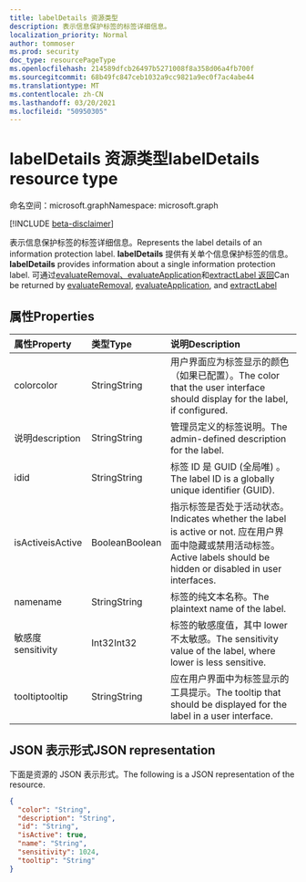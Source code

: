 ```yaml
---
title: labelDetails 资源类型
description: 表示信息保护标签的标签详细信息。
localization_priority: Normal
author: tommoser
ms.prod: security
doc_type: resourcePageType
ms.openlocfilehash: 214589dfcb26497b5271008f8a358d06a4fb700f
ms.sourcegitcommit: 68b49fc847ceb1032a9cc9821a9ec0f7ac4abe44
ms.translationtype: MT
ms.contentlocale: zh-CN
ms.lasthandoff: 03/20/2021
ms.locfileid: "50950305"
---
```

# <a name="labeldetails-resource-type"></a><span data-ttu-id="3b74f-103">labelDetails 资源类型</span><span class="sxs-lookup"><span data-stu-id="3b74f-103">labelDetails resource type</span></span>

<span data-ttu-id="3b74f-104">命名空间：microsoft.graph</span><span class="sxs-lookup"><span data-stu-id="3b74f-104">Namespace: microsoft.graph</span></span>

[!INCLUDE [beta-disclaimer](../../includes/beta-disclaimer.md)]

<span data-ttu-id="3b74f-105">表示信息保护标签的标签详细信息。</span><span class="sxs-lookup"><span data-stu-id="3b74f-105">Represents the label details of an information protection label.</span></span> <span data-ttu-id="3b74f-106">**labelDetails** 提供有关单个信息保护标签的信息。</span><span class="sxs-lookup"><span data-stu-id="3b74f-106">**labelDetails** provides information about a single information protection label.</span></span> <span data-ttu-id="3b74f-107">可通过[evaluateRemoval、evaluateApplication](../api/informationprotectionlabel-evaluateremoval.md)和[extractLabel 返回](../api/informationprotectionlabel-extractLabel.md)[](../api/informationprotectionlabel-evaluateapplication.md)</span><span class="sxs-lookup"><span data-stu-id="3b74f-107">Can be returned by [evaluateRemoval](../api/informationprotectionlabel-evaluateremoval.md), [evaluateApplication](../api/informationprotectionlabel-evaluateapplication.md), and [extractLabel](../api/informationprotectionlabel-extractLabel.md)</span></span>

## <a name="properties"></a><span data-ttu-id="3b74f-108">属性</span><span class="sxs-lookup"><span data-stu-id="3b74f-108">Properties</span></span>

| <span data-ttu-id="3b74f-109">属性</span><span class="sxs-lookup"><span data-stu-id="3b74f-109">Property</span></span>    | <span data-ttu-id="3b74f-110">类型</span><span class="sxs-lookup"><span data-stu-id="3b74f-110">Type</span></span>    | <span data-ttu-id="3b74f-111">说明</span><span class="sxs-lookup"><span data-stu-id="3b74f-111">Description</span></span>                                                                                                  |
| :---------- | :------ | :----------------------------------------------------------------------------------------------------------- |
| <span data-ttu-id="3b74f-112">color</span><span class="sxs-lookup"><span data-stu-id="3b74f-112">color</span></span>       | <span data-ttu-id="3b74f-113">String</span><span class="sxs-lookup"><span data-stu-id="3b74f-113">String</span></span>  | <span data-ttu-id="3b74f-114">用户界面应为标签显示的颜色（如果已配置）。</span><span class="sxs-lookup"><span data-stu-id="3b74f-114">The color that the user interface should display for the label, if configured.</span></span>                               |
| <span data-ttu-id="3b74f-115">说明</span><span class="sxs-lookup"><span data-stu-id="3b74f-115">description</span></span> | <span data-ttu-id="3b74f-116">String</span><span class="sxs-lookup"><span data-stu-id="3b74f-116">String</span></span>  | <span data-ttu-id="3b74f-117">管理员定义的标签说明。</span><span class="sxs-lookup"><span data-stu-id="3b74f-117">The admin-defined description for the label.</span></span>                                                                 |
| <span data-ttu-id="3b74f-118">id</span><span class="sxs-lookup"><span data-stu-id="3b74f-118">id</span></span>          | <span data-ttu-id="3b74f-119">String</span><span class="sxs-lookup"><span data-stu-id="3b74f-119">String</span></span>  | <span data-ttu-id="3b74f-120">标签 ID 是 GUID (全局唯) 。</span><span class="sxs-lookup"><span data-stu-id="3b74f-120">The label ID is a globally unique identifier (GUID).</span></span>                                                          |
| <span data-ttu-id="3b74f-121">isActive</span><span class="sxs-lookup"><span data-stu-id="3b74f-121">isActive</span></span>    | <span data-ttu-id="3b74f-122">Boolean</span><span class="sxs-lookup"><span data-stu-id="3b74f-122">Boolean</span></span> | <span data-ttu-id="3b74f-123">指示标签是否处于活动状态。</span><span class="sxs-lookup"><span data-stu-id="3b74f-123">Indicates whether the label is active or not.</span></span> <span data-ttu-id="3b74f-124">应在用户界面中隐藏或禁用活动标签。</span><span class="sxs-lookup"><span data-stu-id="3b74f-124">Active labels should be hidden or disabled in user interfaces.</span></span> |
| <span data-ttu-id="3b74f-125">name</span><span class="sxs-lookup"><span data-stu-id="3b74f-125">name</span></span>        | <span data-ttu-id="3b74f-126">String</span><span class="sxs-lookup"><span data-stu-id="3b74f-126">String</span></span>  | <span data-ttu-id="3b74f-127">标签的纯文本名称。</span><span class="sxs-lookup"><span data-stu-id="3b74f-127">The plaintext name of the label.</span></span>                                                                             |
| <span data-ttu-id="3b74f-128">敏感度</span><span class="sxs-lookup"><span data-stu-id="3b74f-128">sensitivity</span></span> | <span data-ttu-id="3b74f-129">Int32</span><span class="sxs-lookup"><span data-stu-id="3b74f-129">Int32</span></span>   | <span data-ttu-id="3b74f-130">标签的敏感度值，其中 lower 不太敏感。</span><span class="sxs-lookup"><span data-stu-id="3b74f-130">The sensitivity value of the label, where lower is less sensitive.</span></span>                                           |
| <span data-ttu-id="3b74f-131">tooltip</span><span class="sxs-lookup"><span data-stu-id="3b74f-131">tooltip</span></span>     | <span data-ttu-id="3b74f-132">String</span><span class="sxs-lookup"><span data-stu-id="3b74f-132">String</span></span>  | <span data-ttu-id="3b74f-133">应在用户界面中为标签显示的工具提示。</span><span class="sxs-lookup"><span data-stu-id="3b74f-133">The tooltip that should be displayed for the label in a user interface.</span></span>                                      |

## <a name="json-representation"></a><span data-ttu-id="3b74f-134">JSON 表示形式</span><span class="sxs-lookup"><span data-stu-id="3b74f-134">JSON representation</span></span>

<span data-ttu-id="3b74f-135">下面是资源的 JSON 表示形式。</span><span class="sxs-lookup"><span data-stu-id="3b74f-135">The following is a JSON representation of the resource.</span></span>

<!-- {
  "blockType": "resource",
  "optionalProperties": [

  ],
  "@odata.type": "microsoft.graph.labelDetails",
  "baseType": null
}-->

```json
{
  "color": "String",
  "description": "String",
  "id": "String",
  "isActive": true,
  "name": "String",
  "sensitivity": 1024,
  "tooltip": "String"
}
```

<!-- uuid: 16cd6b66-4b1a-43a1-adaf-3a886856ed98
2019-02-04 14:57:30 UTC -->
<!-- {
  "type": "#page.annotation",
  "description": "labelDetails resource",
  "keywords": "",
  "section": "documentation",
  "tocPath": ""
}-->

